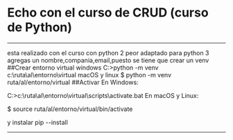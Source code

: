 # Echo con el curso de CRUD (curso de Python)

***

esta realizado con el curso con python 2 peor adaptado para python 3
agregas un nombre,compania,email,puesto 
se tiene que crear un venv
##Crear entorno virtual
windows
C:\>python -m venv c:\ruta\al\entorno\virtual
macOS y linux
$ python -m venv ruta/al/entorno/virtual
##Activar
En Windows:

C:\>c:\ruta\al\entorno\virtual\scripts\activate.bat
En macOS y Linux:

$ source ruta/al/entorno/virtual/bin/activate

y instalar pip --install


***